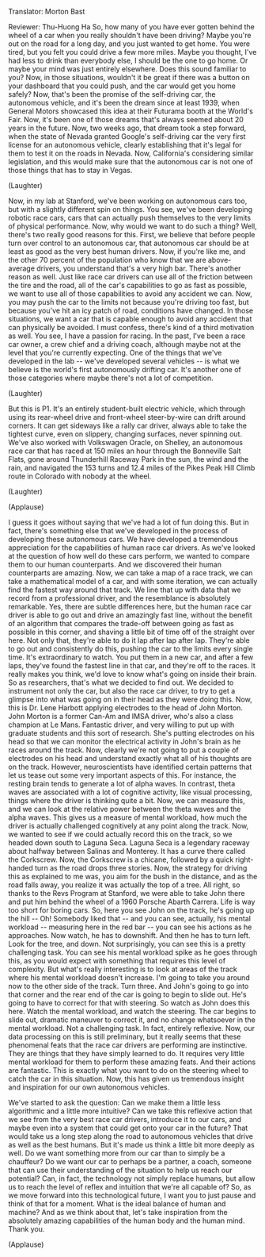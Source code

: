 

Translator: Morton Bast

Reviewer: Thu-Huong Ha
So, how many of you have ever
gotten behind the wheel of a car
when you really shouldn&#39;t have been driving?
Maybe you&#39;re out on the road for a long day,
and you just wanted to get home.
You were tired, but you felt you could drive a few more miles.
Maybe you thought,
I&#39;ve had less to drink than everybody else,
I should be the one to go home.
Or maybe your mind was just entirely elsewhere.
Does this sound familiar to you?
Now, in those situations, wouldn&#39;t it be great
if there was a button on your dashboard
that you could push, and the car would get you home safely?
Now, that&#39;s been the promise of the self-driving car,
the autonomous vehicle, and it&#39;s been the dream
since at least 1939, when General Motors showcased
this idea at their Futurama booth at the World&#39;s Fair.
Now, it&#39;s been one of those dreams
that&#39;s always seemed about 20 years in the future.
Now, two weeks ago, that dream took a step forward,
when the state of Nevada granted Google&#39;s self-driving car
the very first license for an autonomous vehicle,
clearly establishing that it&#39;s legal for them
to test it on the roads in Nevada.
Now, California&#39;s considering similar legislation,
and this would make sure that the autonomous car
is not one of those things that has to stay in Vegas.

(Laughter)

Now, in my lab at Stanford, we&#39;ve been working on
autonomous cars too, but with a slightly different spin
on things. You see, we&#39;ve been developing robotic race cars,
cars that can actually push themselves to the very limits
of physical performance.
Now, why would we want to do such a thing?
Well, there&#39;s two really good reasons for this.
First, we believe that before people turn over control
to an autonomous car, that autonomous car should be
at least as good as the very best human drivers.
Now, if you&#39;re like me, and the other 70 percent of the population
who know that we are above-average drivers,
you understand that&#39;s a very high bar.
There&#39;s another reason as well.
Just like race car drivers can use all of the friction
between the tire and the road,
all of the car&#39;s capabilities to go as fast as possible,
we want to use all of those capabilities to avoid
any accident we can.
Now, you may push the car to the limits
not because you&#39;re driving too fast,
but because you&#39;ve hit an icy patch of road,
conditions have changed.
In those situations, we want a car
that is capable enough to avoid any accident
that can physically be avoided.
I must confess, there&#39;s kind of a third motivation as well.
You see, I have a passion for racing.
In the past, I&#39;ve been a race car owner,
a crew chief and a driving coach,
although maybe not at the level that you&#39;re currently expecting.
One of the things that we&#39;ve developed in the lab --
we&#39;ve developed several vehicles --
is what we believe is the world&#39;s first
autonomously drifting car.
It&#39;s another one of those categories
where maybe there&#39;s not a lot of competition.

(Laughter)

But this is P1. It&#39;s an entirely student-built electric vehicle,
which through using its rear-wheel drive
and front-wheel steer-by-wire
can drift around corners.
It can get sideways like a rally car driver,
always able to take the tightest curve,
even on slippery, changing surfaces,
never spinning out.
We&#39;ve also worked with Volkswagen Oracle,
on Shelley, an autonomous race car that has raced
at 150 miles an hour through the Bonneville Salt Flats,
gone around Thunderhill Raceway Park in the sun,
the wind and the rain,
and navigated the 153 turns and 12.4 miles
of the Pikes Peak Hill Climb route
in Colorado with nobody at the wheel.

(Laughter)


(Applause)

I guess it goes without saying that we&#39;ve had a lot of fun
doing this.
But in fact, there&#39;s something else that we&#39;ve developed
in the process of developing these autonomous cars.
We have developed a tremendous appreciation
for the capabilities of human race car drivers.
As we&#39;ve looked at the question of how well do these cars perform,
we wanted to compare them to our human counterparts.
And we discovered their human counterparts are amazing.
Now, we can take a map of a race track,
we can take a mathematical model of a car,
and with some iteration, we can actually find
the fastest way around that track.
We line that up with data that we record
from a professional driver,
and the resemblance is absolutely remarkable.
Yes, there are subtle differences here,
but the human race car driver is able to go out
and drive an amazingly fast line,
without the benefit of an algorithm that compares
the trade-off between going as fast as possible
in this corner, and shaving a little bit of time
off of the straight over here.
Not only that, they&#39;re able to do it lap
after lap after lap.
They&#39;re able to go out and consistently do this,
pushing the car to the limits every single time.
It&#39;s extraordinary to watch.
You put them in a new car,
and after a few laps, they&#39;ve found the fastest line in that car,
and they&#39;re off to the races.
It really makes you think,
we&#39;d love to know what&#39;s going on inside their brain.
So as researchers, that&#39;s what we decided to find out.
We decided to instrument not only the car,
but also the race car driver,
to try to get a glimpse into what was going on
in their head as they were doing this.
Now, this is Dr. Lene Harbott applying electrodes
to the head of John Morton.
John Morton is a former Can-Am and IMSA driver,
who&#39;s also a class champion at Le Mans.
Fantastic driver, and very willing to put up with graduate students
and this sort of research.
She&#39;s putting electrodes on his head
so that we can monitor the electrical activity
in John&#39;s brain as he races around the track.
Now, clearly we&#39;re not going to put a couple of electrodes on his head
and understand exactly what all of his thoughts are on the track.
However, neuroscientists have identified certain patterns
that let us tease out some very important aspects of this.
For instance, the resting brain
tends to generate a lot of alpha waves.
In contrast, theta waves are associated with
a lot of cognitive activity, like visual processing,
things where the driver is thinking quite a bit.
Now, we can measure this,
and we can look at the relative power
between the theta waves and the alpha waves.
This gives us a measure of mental workload,
how much the driver is actually challenged cognitively
at any point along the track.
Now, we wanted to see if we could actually record this
on the track, so we headed down south to Laguna Seca.
Laguna Seca is a legendary raceway
about halfway between Salinas and Monterey.
It has a curve there called the Corkscrew.
Now, the Corkscrew is a chicane, followed by a quick
right-handed turn as the road drops three stories.
Now, the strategy for driving this as explained to me was,
you aim for the bush in the distance,
and as the road falls away, you realize it was actually the top of a tree.
All right, so thanks to the Revs Program at Stanford,
we were able to take John there
and put him behind the wheel
of a 1960 Porsche Abarth Carrera.
Life is way too short for boring cars.
So, here you see John on the track,
he&#39;s going up the hill -- Oh! Somebody liked that --
and you can see, actually, his mental workload
-- measuring here in the red bar --
you can see his actions as he approaches.
Now watch, he has to downshift.
And then he has to turn left.
Look for the tree, and down.
Not surprisingly, you can see this is a pretty challenging task.
You can see his mental workload spike as he goes through this,
as you would expect with something that requires
this level of complexity.
But what&#39;s really interesting is to look at areas of the track
where his mental workload doesn&#39;t increase.
I&#39;m going to take you around now
to the other side of the track.
Turn three. And John&#39;s going to go into that corner
and the rear end of the car is going to begin to slide out.
He&#39;s going to have to correct for that with steering.
So watch as John does this here.
Watch the mental workload, and watch the steering.
The car begins to slide out, dramatic maneuver to correct it,
and no change whatsoever in the mental workload.
Not a challenging task.
In fact, entirely reflexive.
Now, our data processing on this is still preliminary,
but it really seems that these phenomenal feats
that the race car drivers are performing
are instinctive.
They are things that they have simply learned to do.
It requires very little mental workload
for them to perform these amazing feats.
And their actions are fantastic.
This is exactly what you want to do on the steering wheel
to catch the car in this situation.
Now, this has given us tremendous insight
and inspiration for our own autonomous vehicles.

We&#39;ve started to ask the question:
Can we make them a little less algorithmic
and a little more intuitive?
Can we take this reflexive action
that we see from the very best race car drivers,
introduce it to our cars,
and maybe even into a system that could
get onto your car in the future?
That would take us a long step
along the road to autonomous vehicles
that drive as well as the best humans.
But it&#39;s made us think a little bit more deeply as well.
Do we want something more from our car
than to simply be a chauffeur?
Do we want our car to perhaps be a partner, a coach,
someone that can use their understanding of the situation
to help us reach our potential?
Can, in fact, the technology not simply replace humans,
but allow us to reach the level of reflex and intuition
that we&#39;re all capable of?
So, as we move forward into this technological future,
I want you to just pause and think of that for a moment.
What is the ideal balance of human and machine?
And as we think about that,
let&#39;s take inspiration
from the absolutely amazing capabilities
of the human body and the human mind.
Thank you.

(Applause)

